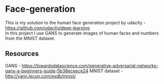 # Face-generation
This is my solution to the human face generation project by udacity - https://github.com/udacity/deep-learning <br>
In this project I use GANS to generate images of human faces and numbers from the MNIST dataset.

## Resources
GANS - https://towardsdatascience.com/generative-adversarial-networks-gans-a-beginners-guide-5b38eceece24
MNIST dataset - http://yann.lecun.com/exdb/mnist/
